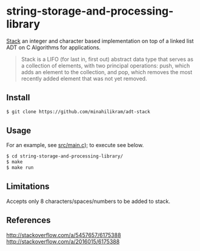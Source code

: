 # string-storage-and-processing-library

[Stack](https://en.wikipedia.org/wiki/Stack_(abstract_data_type)) an integer and character based implementation on top of a linked list ADT on C Algorithms for applications.

> Stack is a LIFO (for last in, first out) abstract data type that serves as a collection of elements, with two principal operations: push, which adds an element to the collection, and pop, which removes the most recently added element that was not yet removed.

## Install

```sh
$ git clone https://github.com/minahilikram/adt-stack
```

## Usage

For an example, see [src/main.c](https://github.com/minahilikram/adt-stack/blob/master/src/main.c)); to execute see below.

```sh
$ cd string-storage-and-processing-library/
$ make
$ make run
```

## Limitations

Accepts only 8 characters/spaces/numbers to be added to stack.

## References
http://stackoverflow.com/a/5457657/6175388
http://stackoverflow.com/a/2016015/6175388

